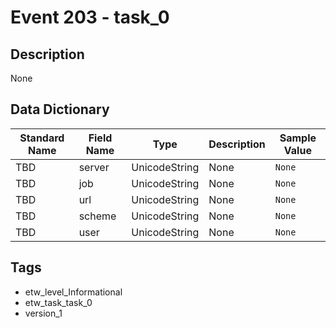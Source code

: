 # Event 203 - task_0

## Description
None

## Data Dictionary
|Standard Name|Field Name|Type|Description|Sample Value|
|---|---|---|---|---|
|TBD|server|UnicodeString|None|`None`|
|TBD|job|UnicodeString|None|`None`|
|TBD|url|UnicodeString|None|`None`|
|TBD|scheme|UnicodeString|None|`None`|
|TBD|user|UnicodeString|None|`None`|

## Tags
* etw_level_Informational
* etw_task_task_0
* version_1